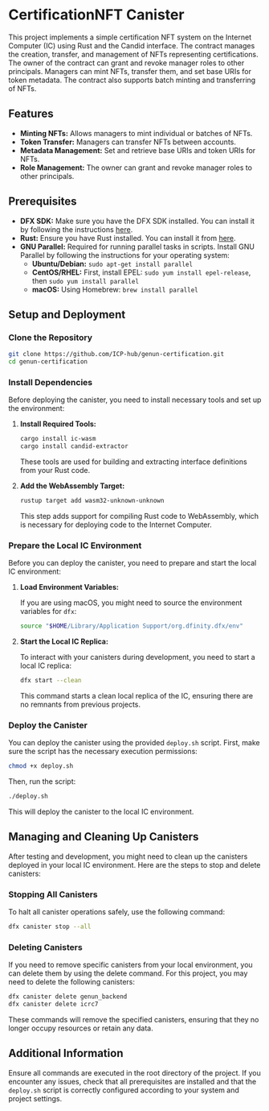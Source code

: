 # CertificationNFT Canister

This project implements a simple certification NFT system on the Internet Computer (IC) using Rust and the Candid interface. The contract manages the creation, transfer, and management of NFTs representing certifications. The owner of the contract can grant and revoke manager roles to other principals. Managers can mint NFTs, transfer them, and set base URIs for token metadata. The contract also supports batch minting and transferring of NFTs.

## Features

- **Minting NFTs:** Allows managers to mint individual or batches of NFTs.
- **Token Transfer:** Managers can transfer NFTs between accounts.
- **Metadata Management:** Set and retrieve base URIs and token URIs for NFTs.
- **Role Management:** The owner can grant and revoke manager roles to other principals.

## Prerequisites

- **DFX SDK:** Make sure you have the DFX SDK installed. You can install it by following the instructions [here](https://internetcomputer.org/docs/current/developer-docs/build/install-upgrade-remove/).
- **Rust:** Ensure you have Rust installed. You can install it from [here](https://www.rust-lang.org/tools/install).
- **GNU Parallel:** Required for running parallel tasks in scripts. Install GNU Parallel by following the instructions for your operating system:
  - **Ubuntu/Debian:** `sudo apt-get install parallel`
  - **CentOS/RHEL:** First, install EPEL: `sudo yum install epel-release`, then `sudo yum install parallel`
  - **macOS:** Using Homebrew: `brew install parallel`

## Setup and Deployment

### Clone the Repository

```bash
git clone https://github.com/ICP-hub/genun-certification.git
cd genun-certification
```

### Install Dependencies

Before deploying the canister, you need to install necessary tools and set up the environment:

1. **Install Required Tools:**

   ```bash
   cargo install ic-wasm
   cargo install candid-extractor
   ```

   These tools are used for building and extracting interface definitions from your Rust code.

2. **Add the WebAssembly Target:**

   ```bash
   rustup target add wasm32-unknown-unknown
   ```

   This step adds support for compiling Rust code to WebAssembly, which is necessary for deploying code to the Internet Computer.

### Prepare the Local IC Environment

Before you can deploy the canister, you need to prepare and start the local IC environment:

1. **Load Environment Variables:**

   If you are using macOS, you might need to source the environment variables for `dfx`:

   ```bash
   source "$HOME/Library/Application Support/org.dfinity.dfx/env"
   ```

2. **Start the Local IC Replica:**

   To interact with your canisters during development, you need to start a local IC replica:

   ```bash
   dfx start --clean
   ```

   This command starts a clean local replica of the IC, ensuring there are no remnants from previous projects.

### Deploy the Canister

You can deploy the canister using the provided `deploy.sh` script. First, make sure the script has the necessary execution permissions:

```bash
chmod +x deploy.sh
```

Then, run the script:

```bash
./deploy.sh
```

This will deploy the canister to the local IC environment.

## Managing and Cleaning Up Canisters

After testing and development, you might need to clean up the canisters deployed in your local IC environment. Here are the steps to stop and delete canisters:

### Stopping All Canisters

To halt all canister operations safely, use the following command:

```bash
dfx canister stop --all
```

### Deleting Canisters

If you need to remove specific canisters from your local environment, you can delete them by using the delete command. For this project, you may need to delete the following canisters:

```bash
dfx canister delete genun_backend
dfx canister delete icrc7
```

These commands will remove the specified canisters, ensuring that they no longer occupy resources or retain any data.

## Additional Information

Ensure all commands are executed in the root directory of the project. If you encounter any issues, check that all prerequisites are installed and that the `deploy.sh` script is correctly configured according to your system and project settings.
